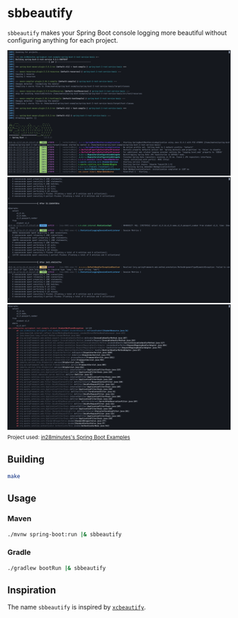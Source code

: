 # sbbeautify

`sbbeautify` makes your Spring Boot console logging more beautiful without configuring anything for each project.

![Example 1](./images/readme-1.png)
![Example 2](./images/readme-2.png)
![Example 3](./images/readme-3.png)
<sub>Project used: [in28minutes's Spring Boot Examples](https://github.com/in28minutes/spring-boot-examples/tree/master/spring-boot-2-rest-service-basic)</sub>

## Building

```sh
make
```

## Usage

### Maven

```sh
./mvnw spring-boot:run |& sbbeautify
```

### Gradle

```sh
./gradlew bootRun |& sbbeautify
```

## Inspiration

The name `sbbeautify` is inspired by [`xcbeautify`](https://github.com/cpisciotta/xcbeautify).
